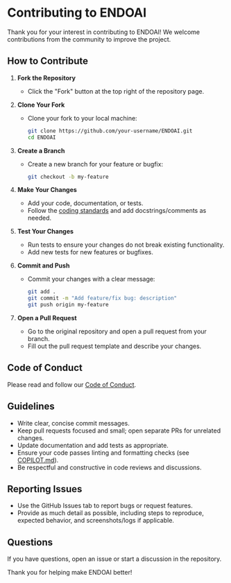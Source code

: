 # Contributing to ENDOAI

Thank you for your interest in contributing to ENDOAI! We welcome contributions from the community to improve the project.

## How to Contribute

1. **Fork the Repository**
   - Click the "Fork" button at the top right of the repository page.

2. **Clone Your Fork**
   - Clone your fork to your local machine:
     ```bash
     git clone https://github.com/your-username/ENDOAI.git
     cd ENDOAI
     ```

3. **Create a Branch**
   - Create a new branch for your feature or bugfix:
     ```bash
     git checkout -b my-feature
     ```

4. **Make Your Changes**
   - Add your code, documentation, or tests.
   - Follow the [coding standards](COPILOT.md) and add docstrings/comments as needed.

5. **Test Your Changes**
   - Run tests to ensure your changes do not break existing functionality.
   - Add new tests for new features or bugfixes.

6. **Commit and Push**
   - Commit your changes with a clear message:
     ```bash
     git add .
     git commit -m "Add feature/fix bug: description"
     git push origin my-feature
     ```

7. **Open a Pull Request**
   - Go to the original repository and open a pull request from your branch.
   - Fill out the pull request template and describe your changes.

## Code of Conduct

Please read and follow our [Code of Conduct](CODE_OF_CONDUCT.md).

## Guidelines

- Write clear, concise commit messages.
- Keep pull requests focused and small; open separate PRs for unrelated changes.
- Update documentation and add tests as appropriate.
- Ensure your code passes linting and formatting checks (see [COPILOT.md](COPILOT.md)).
- Be respectful and constructive in code reviews and discussions.

## Reporting Issues

- Use the GitHub Issues tab to report bugs or request features.
- Provide as much detail as possible, including steps to reproduce, expected behavior, and screenshots/logs if applicable.

## Questions

If you have questions, open an issue or start a discussion in the repository.

Thank you for helping make ENDOAI better!
